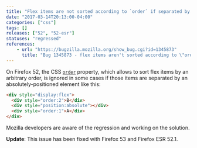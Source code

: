 ```yaml
---
title: "Flex items are not sorted according to `order` if separated by abspos sibling"
date: "2017-03-14T20:13:00-04:00"
categories: ["css"]
tags: []
releases: ["52", "52-esr"]
statuses: "regressed"
references:
    - url: "https://bugzilla.mozilla.org/show_bug.cgi?id=1345873"
      title: "Bug 1345873 - flex items aren't sorted according to \"order\", if they're separated by an abspos sibling"
---
```

On Firefox 52, the CSS [`order`](https://developer.mozilla.org/docs/Web/CSS/order) property, which allows to sort flex items by an arbitrary order, is ignored in some cases if those items are separated by an absolutely-positioned element like this:

```html
<div style="display:flex">
  <div style="order:2">B</div>
  <div style="position:absolute"></div>
  <div style="order:1">A</div>
</div>
```

Mozilla developers are aware of the regression and working on the solution.

**Update**: This issue has been fixed with Firefox 53 and Firefox ESR 52.1.
